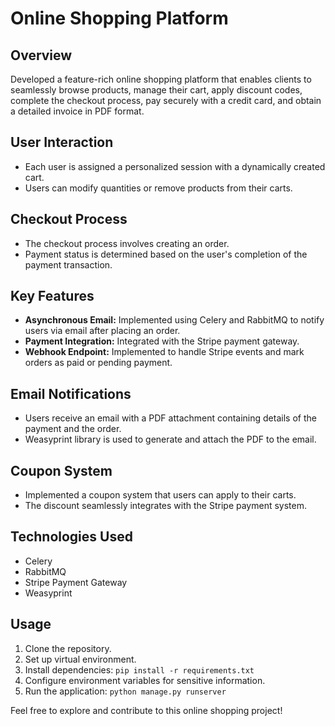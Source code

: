 # Online Shopping Platform

## Overview
Developed a feature-rich online shopping platform that enables clients to seamlessly browse products, manage their cart, apply discount codes, complete the checkout process, pay securely with a credit card, and obtain a detailed invoice in PDF format.

## User Interaction
- Each user is assigned a personalized session with a dynamically created cart.
- Users can modify quantities or remove products from their carts.

## Checkout Process
- The checkout process involves creating an order.
- Payment status is determined based on the user's completion of the payment transaction.

## Key Features
- **Asynchronous Email:** Implemented using Celery and RabbitMQ to notify users via email after placing an order.
- **Payment Integration:** Integrated with the Stripe payment gateway.
- **Webhook Endpoint:** Implemented to handle Stripe events and mark orders as paid or pending payment.

## Email Notifications
- Users receive an email with a PDF attachment containing details of the payment and the order.
- Weasyprint library is used to generate and attach the PDF to the email.

## Coupon System
- Implemented a coupon system that users can apply to their carts.
- The discount seamlessly integrates with the Stripe payment system.

## Technologies Used
- Celery
- RabbitMQ
- Stripe Payment Gateway
- Weasyprint

## Usage
1. Clone the repository.
2. Set up virtual environment.
3. Install dependencies: `pip install -r requirements.txt`
4. Configure environment variables for sensitive information.
5. Run the application: `python manage.py runserver`

Feel free to explore and contribute to this online shopping project!
